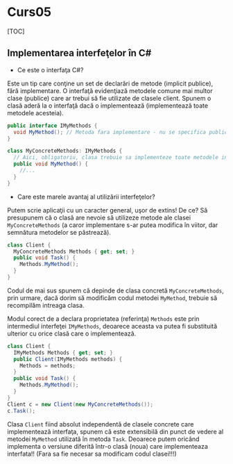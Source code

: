 # Curs05

[TOC] 

## Implementarea interfeţelor în C#

- Ce este o interfaţa C#?

Este un tip care conţine un set de declarări de metode (implicit publice), fără implementare. O interfaţă evidenţiază metodele comune mai multor clase (publice) care ar trebui să fie utilizate de clasele client. Spunem o clasă aderă la o interfaţă dacă o implementează (implementează toate metodele acesteia).

```c#
public interface IMyMethods {
  void MyMethod(); // Metoda fara implementare - nu se specifica public
}

class MyConcreteMethods: IMyMethods {
  // Aici, obligatoriu, clasa trebuie sa implementeze toate metodele interfetei
  public void MyMethod() {
    //...
  }
}
```

- Care este marele avantaj al utilizării interfeţelor?

Putem scrie aplicaţii cu un caracter general, uşor de extins! De ce? Să presupunem că o clasă are nevoie să utilizeze metode ale clasei `MyConcreteMethods` (a caror implementare s-ar putea modifica în viitor, dar semnătura metodelor se păstrează).

```c#
class Client {
  MyConcreteMethods Methods { get; set; }
  public void Task() {
    Methods.MyMethod();
  }
}
```

Codul de mai sus spunem că depinde de clasa concretă `MyConcreteMethods`, prin urmare, dacă dorim să modificăm
codul metodei `MyMethod`, trebuie să recompilăm intreaga clasa.

Modul corect de a declara proprietatea (referinţa) `Methods` este prin intermediul interfeţei `IMyMethods`, deoarece aceasta va putea fi substituită ulterior cu orice clasă care o implementează.

```c#
class Client {
  IMyMethods Methods { get; set; }
  public Client(IMyMethods methods) {
    Methods = methods;
  }
  public void Task() {
    Methods.MyMethod();
  }
}
Client c = new Client(new MyConcreteMethods());
c.Task();
```

Clasa `Client` fiind absolut independentă de clasele concrete care implementează interfaţa, spunem că este extensibilă
din punct de vedere al metodei `MyMethod` utilizată în metoda `Task`. Deoarece putem oricând implementa o versiune diferită într-o clasă (noua) care implementeaza interfata!! (Fara sa fie necesar sa modificam codul clasei!!!)